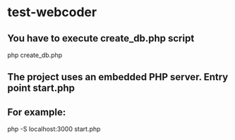 # test-webcoder
## You have to execute create_db.php script
php create_db.php

## The project uses an embedded PHP server. Entry point start.php
## For example:
php -S  localhost:3000 start.php
